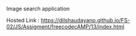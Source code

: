 Image search application


Hosted Link : https://dilshaudayanp.github.io/FS-02/JS/Assigment/freecodecAMP/13/index.html